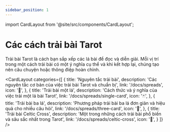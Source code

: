 ```yaml
---
sidebar_position: 1
---
```


import CardLayout from '@site/src/components/CardLayout';

# Các cách trải bài Tarot

Trải bài Tarot là cách bạn sắp xếp các lá bài để đọc và diễn giải. Mỗi vị trí trong một cách trải bài có một ý nghĩa cụ thể và khi kết hợp lại, chúng tạo nên câu chuyện hoặc thông điệp hoàn chỉnh.

<CardLayout 
  categories={[
    {
      title: 'Nguyên tắc trải bài',
      description: 'Các nguyên tắc cơ bản của việc trải bài Tarot và chuẩn bị',
      link: '/docs/spreads',
      icon: '📖',
    },
    {
      title: 'Trải bài một lá',
      description: 'Cách thức và ý nghĩa của việc trải một lá bài Tarot',
      link: '/docs/spreads/single-card',
      icon: '🃏',
    },
    {
      title: 'Trải bài ba lá',
      description: 'Phương pháp trải bài ba lá đơn giản và hiệu quả cho nhiều câu hỏi',
      link: '/docs/spreads/three-card',
      icon: '🔄',
    },
    {
      title: 'Trải bài Celtic Cross',
      description: 'Một trong những cách trải bài phổ biến và sâu sắc nhất trong Tarot',
      link: '/docs/spreads/celtic-cross',
      icon: '🔄',
    }
  ]}
/>